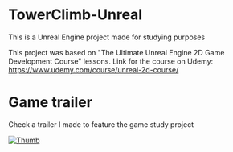 # TowerClimb-Unreal
This is a Unreal Engine project made for studying purposes

This project was based on "The Ultimate Unreal Engine 2D Game Development Course" lessons. Link for the course on Udemy: https://www.udemy.com/course/unreal-2d-course/

# Game trailer
Check a trailer I made to feature the game study project


[![Thumb](https://github.com/douglasavilak/TowerClimb-Unreal/assets/4285378/ce689f4b-fc33-4d8d-ad3d-65e999c22195)](https://www.youtube.com/watch?v=fiA25MY5p9E)

